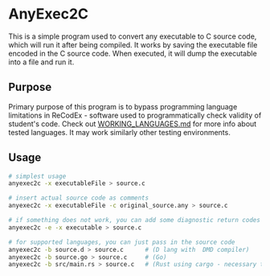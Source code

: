 # AnyExec2C

This is a simple program used to convert any executable to C source code, which will run it after being compiled. It works by saving the executable file encoded in the C source code. When executed, it will dump the executable into a file and run it.

## Purpose

Primary purpose of this program is to bypass programming language limitations in ReCodEx - software used to programmatically check validity of student's code. Check out [WORKING_LANGUAGES.md](WORKING_LANGUAGES.md) for more info about tested languages. It may work similarly other testing environments.

## Usage

``` bash
# simplest usage
anyexec2c -x executableFile > source.c

# insert actual source code as comments
anyexec2c -x executableFile -c original_source.any > source.c

# if something does not work, you can add some diagnostic return codes using `-e` flag
anyexec2c -e -x executable > source.c

# for supported languages, you can just pass in the source code
anyexec2c -b source.d > source.c      # (D lang with  DMD compiler)
anyexec2c -b source.go > source.c     # (Go)
anyexec2c -b src/main.rs > source.c   # (Rust using cargo - necessary to call from projects main dir)
```
